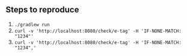 ## Steps to reproduce

1. `./gradlew run`
2. `curl -v 'http://localhost:8080/check/e-tag' -H 'IF-NONE-MATCH: "1234"'`
3. `curl -v 'http://localhost:8080/check/e-tag' -H 'IF-NONE-MATCH: "1234",'`
